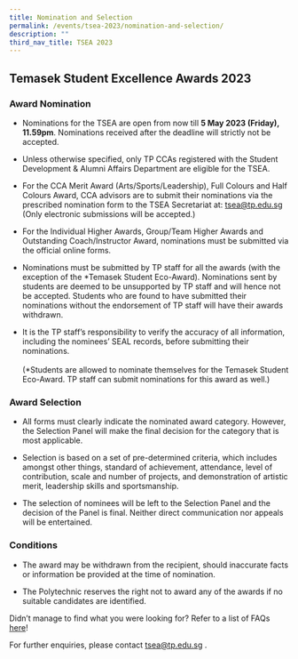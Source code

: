 ```yaml
---
title: Nomination and Selection
permalink: /events/tsea-2023/nomination-and-selection/
description: ""
third_nav_title: TSEA 2023
---
```

## Temasek Student Excellence Awards 2023  <br>
### Award Nomination

* Nominations for the TSEA are open from now till **5 May 2023 (Friday), 11.59pm**. Nominations received after the deadline will strictly not be accepted.

* Unless otherwise specified, only TP CCAs registered with the Student Development &amp; Alumni Affairs Department are eligible for the TSEA.

* For the CCA Merit Award (Arts/Sports/Leadership), Full Colours and Half Colours Award, CCA advisors are to submit their nominations via the prescribed nomination form to the TSEA Secretariat at: tsea@tp.edu.sg (Only electronic submissions will be accepted.)&nbsp;

* For the Individual Higher Awards, Group/Team Higher Awards and Outstanding Coach/Instructor Award, nominations must be submitted via the official online forms.&nbsp;

* Nominations must be submitted by TP staff for all the awards (with the exception of the \*Temasek Student Eco-Award). Nominations sent by students are deemed to be unsupported by TP staff and will hence not be accepted. Students who are found to have submitted their nominations without the endorsement of TP staff will have their awards withdrawn.

* It is the TP staff’s responsibility to verify the accuracy of all information, including the nominees’ SEAL records, before submitting their nominations.&nbsp;
<br> <br> (\*Students are allowed to nominate themselves for the Temasek Student Eco-Award. TP staff can submit nominations for this award as well.)

### Award Selection

* All forms must clearly indicate the nominated award category. However, the Selection Panel will make the final decision for the category that is most applicable.

* Selection is based on a set of pre-determined criteria, which includes amongst other things, standard of achievement, attendance, level of contribution, scale and number of projects, and demonstration of artistic merit, leadership skills and sportsmanship.

* The selection of nominees will be left to the Selection Panel and the decision of the Panel is final. Neither direct communication nor appeals will be entertained.

### Conditions

* The award may be withdrawn from the recipient, should inaccurate facts or information be provided at the time of nomination.

* The Polytechnic reserves the right not to award any of the awards if no suitable candidates are identified.

Didn’t manage to find what you were looking for? Refer to a list of FAQs [here](/files/TSEA/2023/tsea%202023%20-%20faqs.pdf)!

For further enquiries, please contact&nbsp;tsea@tp.edu.sg .